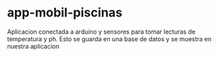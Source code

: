 # app-mobil-piscinas
Aplicacion conectada a arduino y sensores para tomar lecturas de temperatura y ph. Esto se guarda en una base de datos y se muestra en nuestra aplicacion

